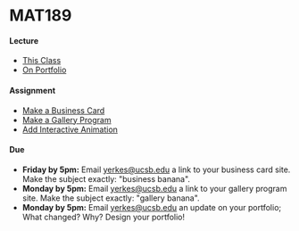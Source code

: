 # MAT189

#### Lecture

- [This Class](lecture/This-Class.md)
- [On Portfolio](lecture/On-Portfolio.md)


#### Assignment

- [Make a Business Card](assignment/Make-a-Business-Card.md)
- [Make a Gallery Program](assignment/Make-a-Gallery-Program.md)
- [Add Interactive Animation](assignment/Add-Interactive-Animation.md)

#### Due

- **Friday by 5pm:** Email <yerkes@ucsb.edu> a link to your business card site. Make the subject exactly: "business banana".
- **Monday by 5pm:** Email <yerkes@ucsb.edu> a link to your gallery program site. Make the subject exactly: "gallery banana".
- **Monday by 5pm:** Email <yerkes@ucsb.edu> an update on your portfolio; What changed? Why? Design your portfolio!
